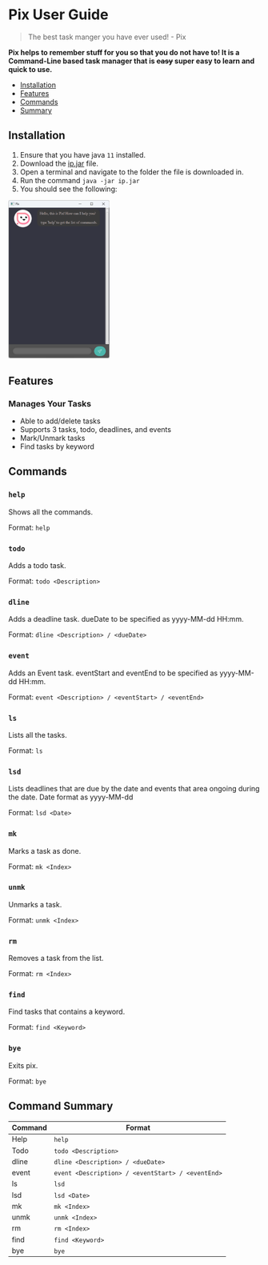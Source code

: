 # Pix User Guide
> The best task manger you have ever used! - Pix

**Pix helps to remember stuff for you so that you do not have to! It is a Command-Line based task manager that is ~~easy~~ super easy to learn and quick to use.**

- [Installation](#installation)
- [Features](#features)
- [Commands](#commands)
- [Summary](#command-summary)

## Installation
1. Ensure that you have java `11` installed.
2. Download the [ip.jar](https://github.com/zenithyap/ip/releases/download/A-UserGuide/Pix.jar) file.
3. Open a terminal and navigate to the folder the file is downloaded in.
4. Run the command `java -jar ip.jar`
5. You should see the following:

<img src="initial.png" alt="initial" width="40%"/>

## Features
### Manages Your Tasks
- Able to add/delete tasks
- Supports 3 tasks, todo, deadlines, and events
- Mark/Unmark tasks
- Find tasks by keyword

## Commands
### `help`
Shows all the commands.

Format: `help`

### `todo`
Adds a todo task.

Format: `todo <Description>`

### `dline`
Adds a deadline task. dueDate to be specified as yyyy-MM-dd HH:mm.

Format: `dline <Description> / <dueDate>`

### `event`
Adds an Event task. eventStart and eventEnd to be specified as yyyy-MM-dd HH:mm.

Format: `event <Description> / <eventStart> / <eventEnd>`

### `ls`
Lists all the tasks.

Format: `ls`

### `lsd`
Lists deadlines that are due by the date and events that area ongoing during the date. Date format as yyyy-MM-dd

Format: `lsd <Date>`

### `mk`
Marks a task as done.

Format: `mk <Index>`

### `unmk`
Unmarks a task.

Format: `unmk <Index>`

### `rm`
Removes a task from the list.

Format: `rm <Index>`

### `find`
Find tasks that contains a keyword.

Format: `find <Keyword>`

### `bye`
Exits pix.

Format: `bye`

## Command Summary

| Command | Format                                            |
|---------|---------------------------------------------------|
| Help    | `help`                                            |
| Todo    | `todo <Description>`                              |
| dline   | `dline <Description> / <dueDate>`                 |
| event   | `event <Description> / <eventStart> / <eventEnd>` |
| ls      | `lsd`                                             |
| lsd     | `lsd <Date>`                                      |
| mk      | `mk <Index>`                                      |
| unmk    | `unmk <Index>`                                    |
| rm      | `rm <Index>`                                      |
| find    | `find <Keyword>`                                  |
| bye     | `bye`                                             |
